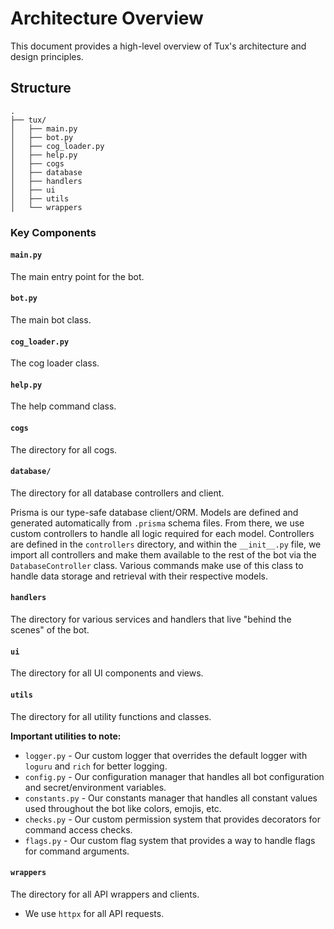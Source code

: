 # Architecture Overview

This document provides a high-level overview of Tux's architecture and design principles.

## Structure

```
.
├── tux/
│   ├── main.py
│   ├── bot.py
│   ├── cog_loader.py
│   ├── help.py
│   ├── cogs
│   ├── database
│   ├── handlers
│   ├── ui
│   ├── utils
│   └── wrappers
```

### Key Components

#### `main.py`

The main entry point for the bot.

#### `bot.py`

The main bot class.

#### `cog_loader.py`

The cog loader class.

#### `help.py`

The help command class.

#### `cogs`

The directory for all cogs.

#### `database/`

The directory for all database controllers and client.

Prisma is our type-safe database client/ORM. Models are defined and generated automatically from `.prisma` schema files. From there, we use custom controllers to handle all logic required for each model. Controllers are defined in the `controllers` directory, and within the `__init__.py` file, we import all controllers and make them available to the rest of the bot via the `DatabaseController` class. Various commands make use of this class to handle data storage and retrieval with their respective models.


#### `handlers`

The directory for various services and handlers that live "behind the scenes" of the bot.




#### `ui`

The directory for all UI components and views.

#### `utils`

The directory for all utility functions and classes.

**Important utilities to note:**
- `logger.py` - Our custom logger that overrides the default logger with `loguru` and `rich` for better logging.
- `config.py` - Our configuration manager that handles all bot configuration and secret/environment variables.
- `constants.py` - Our constants manager that handles all constant values used throughout the bot like colors, emojis, etc.
- `checks.py` - Our custom permission system that provides decorators for command access checks.
- `flags.py` - Our custom flag system that provides a way to handle flags for command arguments.






#### `wrappers`

The directory for all API wrappers and clients. 
- We use `httpx` for all API requests.